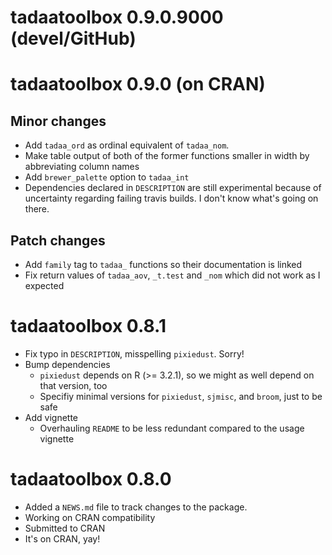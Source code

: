 # tadaatoolbox 0.9.0.9000 (devel/GitHub)

# tadaatoolbox 0.9.0 (on CRAN)

## Minor changes
* Add `tadaa_ord` as ordinal equivalent of `tadaa_nom`.
* Make table output of both of the former functions smaller in width by abbreviating column names
* Add `brewer_palette` option to `tadaa_int`
* Dependencies declared in `DESCRIPTION` are still experimental because of uncertainty regarding failing travis builds. I don't know what's going on there.

## Patch changes
* Add `family` tag to `tadaa_` functions so their documentation is linked
* Fix return values of `tadaa_aov`, `_t.test` and `_nom` which did not work as I expected

# tadaatoolbox 0.8.1

* Fix typo in `DESCRIPTION`, misspelling `pixiedust`. Sorry!
* Bump dependencies
    - `pixiedust` depends on R (>= 3.2.1), so we might as well depend on that version, too
    - Specifiy minimal versions for `pixiedust`, `sjmisc`, and `broom`, just to be safe
* Add vignette
    - Overhauling `README` to be less redundant compared to the usage vignette

# tadaatoolbox 0.8.0

* Added a `NEWS.md` file to track changes to the package.
* Working on CRAN compatibility
* Submitted to CRAN
* It's on CRAN, yay!
